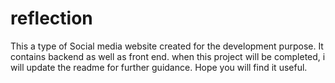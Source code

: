 # reflection
This a type of Social media website created for the development purpose.
It contains backend as well as  front end.
when this project will be completed, i will update the readme for further guidance.
Hope you will find it useful.
